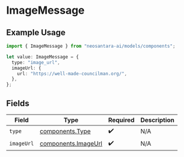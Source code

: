 # ImageMessage

## Example Usage

```typescript
import { ImageMessage } from "neosantara-ai/models/components";

let value: ImageMessage = {
  type: "image_url",
  imageUrl: {
    url: "https://well-made-councilman.org/",
  },
};
```

## Fields

| Field                                                      | Type                                                       | Required                                                   | Description                                                |
| ---------------------------------------------------------- | ---------------------------------------------------------- | ---------------------------------------------------------- | ---------------------------------------------------------- |
| `type`                                                     | [components.Type](../../models/components/type.md)         | :heavy_check_mark:                                         | N/A                                                        |
| `imageUrl`                                                 | [components.ImageUrl](../../models/components/imageurl.md) | :heavy_check_mark:                                         | N/A                                                        |